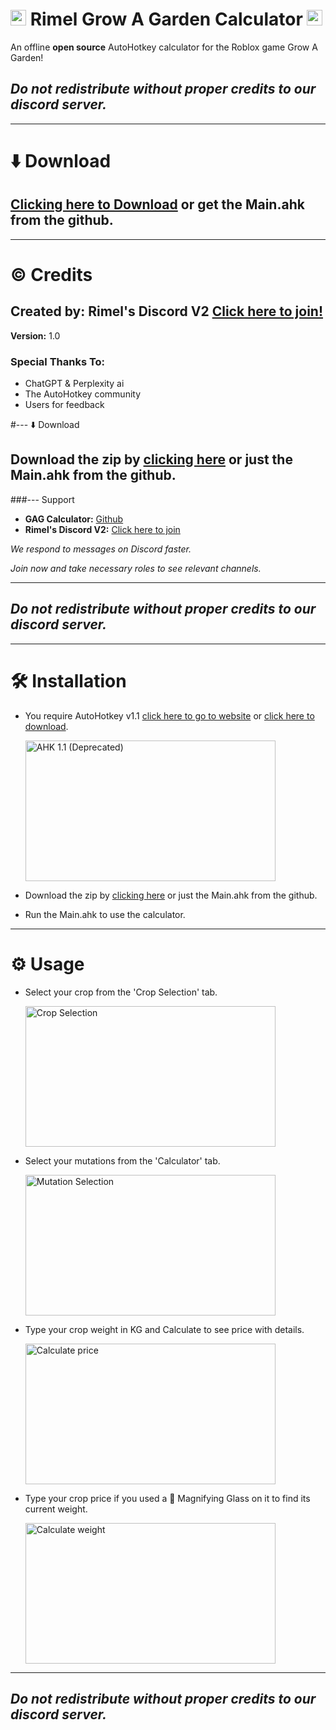 # <img src="https://github.com/user-attachments/assets/e9bb07c3-ce25-48bc-b182-960fa844932e" width="25" height="25" alt="Discord Logo"> Rimel Grow A Garden Calculator <img src="https://github.com/user-attachments/assets/96b6f25f-16e8-431a-bb42-24c9e8ea81dc" width="25" height="25" alt="GAG Logo">
An offline <b>open source</b> AutoHotkey calculator for the Roblox game Grow A Garden!


## **_Do not redistribute without proper credits to our discord server._**

---

# ⬇️ Download
## [Clicking here to Download](https://github.com/mirimel1001/Rimel-Grow-A-Garden-Calculator/archive/refs/heads/main.zip) or get the Main.ahk from the github.

---

# ©️ Credits
## Created by: Rimel's Discord V2 [Click here to join!](https://discord.gg/mkMy3Cd)

**Version:** 1.0

### Special Thanks To:
- ChatGPT & Perplexity ai
- The AutoHotkey community
- Users for feedback


#--- ⬇️ Download
## Download the zip by [clicking here](https://github.com/mirimel1001/Rimel-Grow-A-Garden-Calculator/archive/refs/heads/main.zip) or just the Main.ahk from the github.


###---
 Support

- **GAG Calculator:** [Github](https://github.com/mirimel1001/Rimel-Grow-A-Garden-Calculator)
- **Rimel's Discord V2:** [Click here to join](https://discord.gg/mkMy3Cd)


<i>We respond to messages on Discord faster.</i>

<i>Join now and take necessary roles to see relevant channels.</i>

---

## **_Do not redistribute without proper credits to our discord server._**

---

# 🛠 Installation
 - You require AutoHotkey v1.1 [click here to go to website](https://autohotkey.com/) or [click here to download](https://autohotkey.com/download/ahk-install.exe).

   <img src="https://github.com/user-attachments/assets/cc30d989-f83a-415a-90b6-02914c077489" width="400" height="225" alt="AHK 1.1 (Deprecated)">

 - Download the zip by [clicking here](https://github.com/mirimel1001/Rimel-Grow-A-Garden-Calculator/archive/refs/heads/main.zip) or just the Main.ahk from the github.
 - Run the Main.ahk to use the calculator.

---

# ⚙️ Usage
 - Select your crop from the 'Crop Selection' tab.

   <img src="https://github.com/user-attachments/assets/c305d2ff-08db-4d33-8588-e08553885b8c" width="400" height="225" alt="Crop Selection">

 - Select your mutations from the 'Calculator' tab.

   <img src="https://github.com/user-attachments/assets/3b13a59e-a734-4994-b7d2-bf55569cab00" width="400" height="225" alt="Mutation Selection">

 - Type your crop weight in KG and Calculate to see price with details.

   <img src="https://github.com/user-attachments/assets/177744d2-7fdb-4d2f-ba72-8b6cf12a9314" width="400" height="225"  alt="Calculate price">

 - Type your crop price if you used a 🔎 Magnifying Glass on it to find its current weight.

   <img src="https://github.com/user-attachments/assets/1888865e-35b3-4449-b178-59279e7b88e2" width="400" height="225"  alt="Calculate weight">

---

## **_Do not redistribute without proper credits to our discord server._**
